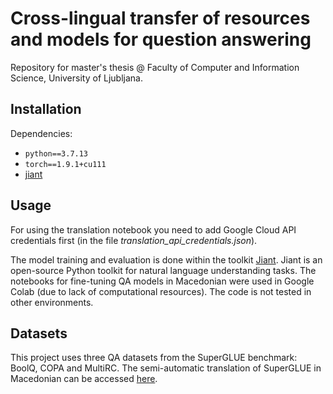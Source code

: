 # Cross-lingual transfer of resources and models for question answering

Repository for master's thesis @ Faculty of Computer and Information Science, University of Ljubljana.

## Installation
Dependencies:
- `python==3.7.13`
- `torch==1.9.1+cu111`
-  [jiant](https://github.com/nyu-mll/jiant.git)

## Usage

For using the translation notebook you need to add Google Cloud API credentials first (in the file *translation_api_credentials.json*).

The model training and evaluation is done within the toolkit [Jiant](https://github.com/nyu-mll/jiant.git). Jiant is an open-source Python toolkit for natural language understanding tasks.
The notebooks for fine-tuning QA models in Macedonian were used in Google Colab (due to lack of computational resources). The code is not tested in other environments.

## Datasets

This project uses three QA datasets from the SuperGLUE benchmark: BoolQ, COPA and MultiRC. The semi-automatic translation of SuperGLUE in Macedonian can be accessed [here](https://drive.google.com/drive/folders/1-8hLfW14D5lWz5g7jMzYNLR-DzMynlFR?usp=sharing).
